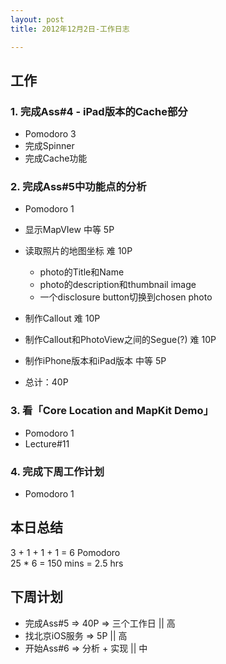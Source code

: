 ```yaml
---
layout: post
title: 2012年12月2日-工作日志  

---
```


  
## 工作

### 1. 完成Ass#4 - iPad版本的Cache部分   
-  Pomodoro 3
-  完成Spinner
-  完成Cache功能  

### 2. 完成Ass#5中功能点的分析
-  Pomodoro 1
-  显示MapVIew 中等 5P
-  读取照片的地图坐标 难 10P
	-  photo的Title和Name
	-  photo的description和thumbnail image
	-	一个disclosure button切换到chosen photo
	
-  制作Callout 难 10P
-  制作Callout和PhotoView之间的Segue(?) 难 10P
-  制作iPhone版本和iPad版本 中等 5P
-  总计：40P

### 3. 看「Core Location and MapKit Demo」
-  Pomodoro 1
-  Lecture#11 

### 4. 完成下周工作计划
-  Pomodoro 1   

## 本日总结    

3 + 1 + 1 + 1 = 6 Pomodoro    
25 * 6 = 150 mins = 2.5 hrs 
  
## 下周计划
- 完成Ass#5 => 40P => 三个工作日 || 高
- 找北京iOS服务 => 5P || 高
- 开始Ass#6 => 分析 + 实现 || 中







  

    
